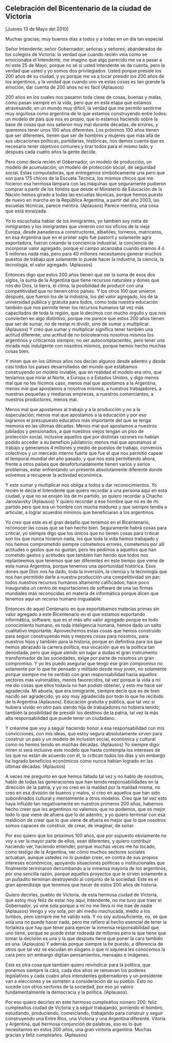Celebración del Bicentenario de la ciudad de Victoria
-----------------------------------------------------

[Jueves 13 de Mayo del 2010]

Muchas gracias; muy buenos días a todos y a todas en un día tan
especial.

Señor Intendente; señor Gobernador; señoras y señores; abanderados de
los colegios de Victoria: la verdad que cuando recién veía como se
emocionaba el Intendente, me imagino que algo parecido me va a pasar a
mí este 25 de Mayo, porque no sé si usted Intendente se da cuenta, pero
la verdad que usted y yo somos dos privilegiados. Usted porque preside
los 200 años de su ciudad, y yo porque me va a tocar presidir los 200
años de los argentinos, y la verdad que cuando uno ve estas cosas es tan
grande la emoción, dar cuenta de 200 años no es fácil (Aplausos)

200 años en los cuales nos pasaron toda clase de cosas, buenas y malas,
como pasan siempre en la vida, pero que en esta etapa que estamos
atravesando, en un mundo muy difícil, la verdad que me permito sentirme
muy orgullosa como argentina de lo que estamos construyendo entre todos:
un modelo de país que nos es propio, que lo estamos haciendo sobre la
base de cosas que nos salieron muy mal durante décadas, de errores, y
queremos tener unos 100 años diferentes. Los próximos 100 años tienen
que ser diferentes, tienen que ser de hombres y mujeres que más allá de
sus ubicaciones políticas, partidarias, históricas, nos demos cuenta que
es necesario tener objetivos comunes y tirar todos para el mismo lado, y
después cada cuatro años la gente decide.

Pero como decía recién el Gobernador, un modelo de producción, un modelo
de acumulación, un modelo de protección social, de seguridad social.
Estas computadoras, que entregamos simbólicamente una pero que son para
175 chicos de la Escuela Técnica, los mismos chicos que me hicieron esa
hermosa lámpara con las máquinas que seguramente pudieron comprar a
partir de los fondos que desde el Ministerio de Educación de la Nación
hemos girado a todas las escuelas técnicas, porque hemos puesto de nuevo
en marcha en la República Argentina, a partir del año 2003, las escuelas
técnicas, parece mentira. (Aplausos) Parece mentira, una cosa que está
enraizada.

Yo lo escuchaba hablar de los inmigrantes, yo también soy nieta de
inmigrantes y los inmigrantes que vinieron con los oficios de la vieja
Europa, desde panaderos a constructores, albañiles, torneros,
matriceros, en esa Argentina que en el primer siglo fue pastoril y
solamente agro exportadora, fueron creando la conciencia industrial, la
conciencia de incorporar valor agregado, porque el campo alcanzaba
cuando éramos 4 ó 5 millones nada más, pero para 40 millones necesitamos
generar muchos puestos de trabajo que solamente lo puede hacer la
industria, la ciencia, la tecnología, el valor agregado. (Aplausos)

Entonces digo que estos 200 años tienen que ser la suma de esos dos
siglos, la suma de la Argentina que tiene recursos naturales y dones que
nos dio Dios, la tierra, el clima, la posibilidad de producir con una
competitividad que no tienen otros países. Y los otros 100 que vinieron
después, que fueron los de la industria, los del valor agregado, los de
la universidad pública y gratuita para todos, como toda nuestra
educación también que nos permite tener los recursos humanos tal vez más
capacitados de toda la región, que lo decimos con mucho orgullo y que
nos convierten en algo distintivo, porque me parece que estos 200 años
tienen que ser de sumar, no de restar ni dividir, sino de sumar y
multiplicar. (Aplausos) Y creo que sumar y multiplicar significa tener
también una actitud diferente, una actitud de no boicotearnos nosotros
mismos los argentinos y criticarnos siempre; no ser autocomplacientes,
pero tener una mirada más indulgente con nosotros mismos, porque hemos
hecho muchas cosas bien.

Y miren que en los últimos años nos decían algunos desde adentro y desde
casi todos los países desarrollados del mundo que estábamos construyendo
un modelo inviable, que en realidad el modelo era otro, que teníamos que
mirar al Norte, a Europa o a Estados Unidos, y digo menos mal que no les
hicimos caso, menos mal que apostamos a la Argentina, menos mal que
apostamos a nosotros mismos, a nuestros trabajadores, a nuestras
pequeñas y medianas empresas, a nuestros comerciantes, a nuestros
productores, menos mal.

Menos mal que apostamos al trabajo y a la producción y no a la
especulación; menos mal que apostamos a la educación y por eso logramos
el presupuesto educativo más importante del que se tenga memoria en las
últimas décadas. Menos mal que apostamos a nuestros jubilados y
pensionados, a que nuestros viejos tengan un piso de protección social,
inclusive aquellos que por distintas razones no habían podido acceder a
su beneficio jubilatorio; menos mal que apostamos al trabajo y generamos
4 millones y medio de puestos de trabajo, convenios colectivos y un
mercado interno fuerte que fue el que nos permitió capear el temporal
mundial del año pasado, y que nos está permitiendo ahora, frente a otros
países que desafortunadamente tienen varios y serios problemas, estar
enfrentando un presente absolutamente diferente donde volvemos a
recuperar la actividad económica.

Y este sumar y multiplicar nos obliga a todos a dar reconocimientos. Yo
recién le decía el Intendente que quiero recordar a una persona aquí en
esta ciudad, y que no se enojen los de mi partido, yo quiero recordar a
Chacho Jaroslavsky (Aplausos) Y quiero recordar a ese hombre que no es
de mi partido pero que era un hombre con mucha madurez y que siempre
tendía a articular, a lograr acuerdos mínimos que beneficiaran a los
argentinos.

Yo creo que este es el gran desafío que tenemos en el Bicentenario,
reconocer las cosas que se han hecho bien. Seguramente habrá cosas para
criticar, yo siempre digo que los únicos que no tienen cosas para
criticar son los que nunca hicieron nada, los que toda la vida hemos
trabajado y nos hemos comprometido siempre cometemos errores, cometemos
por allí actitudes o gestos que no gustan, pero les pedimos a aquellos
que han cometido gestos y actitudes que también han herido que todos nos
replanteemos que tenemos que ser diferentes en este tiempo que viene de
esta nueva Argentina, porque tenemos una oportunidad histórica. Esos
dones que Dios nos ha dado, toda la inversión, la ciencia y la
tecnología que nos han permitido darle a nuestra producción una
competitividad sin par; todos nuestros recursos humanos altamente
calificados; hace poco inauguraba un centro de exportaciones de software
de una las firmas mundiales más reconocidas en materia de informática
porque dicen que tenemos aquí un recurso humano inigualable.

Entonces de aquel Centenario en que exportábamos materias primas sin
valor agregado a este Bicentenario en el que estamos exportando
informática, software, que es el más alto valor agregado porque es todo
conocimiento humano, es toda inteligencia humana, hemos dado un salto
cualitativo importante. Aprovechemos estas cosas que hemos construido
para seguir construyendo más y mejores cosas para nosotros, para
nuestros hijos y también para la historia, porque en definitiva para los
que hemos abrazado la carrera política, esa vocación que es la política
tan denostada, pero que sigue siendo sin lugar a dudas el gran
instrumento transformador de las sociedades, exige por parte de nosotros
un gran compromiso. Y yo les puedo asegurar que tengo ese gran
compromiso no solamente por lo que he pensado y militado desde muy
joven, no solamente porque siempre me he sentido con gran
responsabilidad hacia aquellos sectores más vulnerables, menos
favorecidos, tal vez porque la vida a mí me dio cosas que ellos todavía
no han podido obtener, y esto me hace ser agradecida. Mi abuela, que era
inmigrante, siempre decía que es de bien nacido ser agradecido; yo soy
muy agradecida por todo lo que he recibido de la Argentina (Aplausos).
Educación gratuita y pública, que tal vez si hubiera vivido en otro país
siendo hija de trabajadores no hubiera tenido; también la posibilidad de
presidir los destinos de la patria, tal vez la más alta responsabilidad
que puede tener un ciudadano.

Y créanme que voy a seguir haciendo honor a esa responsabilidad con mis
convicciones, con mis ideas, que estoy segura absolutamente sirven para
construir un país y un modelo de inclusión social, económica y cultural
como no hemos tenido en muchas décadas. (Aplausos) Yo siempre digo:
miren si será inclusivo este modelo que hasta contempla los intereses de
los que no están de acuerdo con él, lo critican todos los días y sin
embargo ha logrado beneficios económicos como nunca habían logrado en
las últimas décadas. (Aplausos)

A veces me pregunto en qué hemos fallado tal vez y no hablo de nosotros,
hablo de todas las generaciones que han tenido responsabilidades en la
dirección de la patria, y yo no creo en la maldad por la maldad misma,
no creo en esa división de buenos y malos, sí creo en aquellos que han
sido subordinados cultural y mentalmente a otros modelos. Creo que tal
vez esto haya influido tan negativamente en nuestros primeros 200 años,
habernos hecho creer que los argentinos no valemos, que no podemos, que
es mejor todo lo que viene de afuera que lo de adentro, y yo quiero
terminar con esa maldición de creer que lo que viene de afuera es mejor
que lo que nosotros somos capaces de construir, de crear, de imaginar,
de soñar.

Por eso quiero que los próximos 100 años, que por supuesto obviamente no
voy a ver la mayor parte de ellos, sean diferentes, y quiero contribuir
haciendo ver, haciendo entender, porque muchas veces me ha tocado, como
testigo de la Argentina, ver cómo muchos sectores sociales actuaban,
aunque ustedes no lo puedan creer, en contra de sus propios intereses
económicos, apoyando situaciones políticas o institucionales que
finalmente terminaron derrumbando a la inmensa mayoría de los
argentinos, por una sencilla razón, porque aquellos proyectos que le
sirven solamente a un puñadito terminan destruyendo al conjunto de la
sociedad. Este es el gran aprendizaje que tenemos que hacer de estos 200
años de historia.

Quiero decirles, pueblo de Victoria, de esta hermosa ciudad de Victoria,
que estoy muy feliz de estar hoy aquí, Intendente, no me tuvo que traer
el Gobernador, yo vine sola porque a mí no me lleva ni me trae de nadie
(Aplausos) Vengo y voy sola, por ahí medio machucada, medio a los
tumbos, pero siempre me he valido sola. Y no soy autosuficiente, no, sé
que sola una no puede hacer nada, pero me refiero al hecho esencial de
tener la fortaleza que hay que tener para ejercer la inmensa
responsabilidad que uno tiene, porque se puede estar rodeada de millones
pero la que tiene que tomar la decisión es una y la que después tiene
que poner la cara también es una. (Aplausos) Y además porque siempre la
he puesto, a diferencia de otros que tal vez se escudan en slogans o que
ni siquiera les conocemos la cara pero sin embargo digitan pensamientos,
mensajes e imágenes.

Esta es otra cosa que también quiero reivindicar para la política, que
ponemos siempre la cara, cada dos años se renuevan los poderes
legislativos y cada cuatro años intendentes gobernadores y un presidente
van a elecciones y se someten a consideración de su pueblo. Esto no
sucede con otros sectores de la sociedad, por eso yo valoro
fundamentalmente la democracia y la política. (Aplausos).

Por eso quiero decirles en este hermoso cumpleaños número 200: feliz
cumpleaños ciudad de Victoria y a seguir trabajando, poniendo el hombro,
estudiando, produciendo, comerciando, trabajando para construir y seguir
construyendo una Entre Ríos, una Victoria y una Argentina diferente.
Vitoria y Argentina, qué hermosa conjunción de palabras, eso es lo que
necesitamos en estos 200 años, una gran victoria argentina. Muchas
gracias y feliz cumpleaños. (Aplausos)

 

 

 
